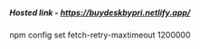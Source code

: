 ##### Hosted link - https://buydeskbypri.netlify.app/










npm config set fetch-retry-maxtimeout 1200000
